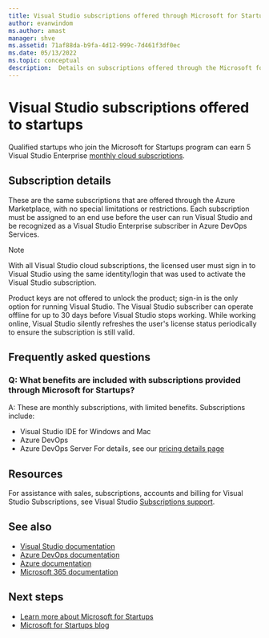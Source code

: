 ```yaml
---
title: Visual Studio subscriptions offered through Microsoft for Startups | Microsoft Docs
author: evanwindom
ms.author: amast
manager: shve
ms.assetid: 71af88da-b9fa-4d12-999c-7d461f3df0ec
ms.date: 05/13/2022
ms.topic: conceptual
description:  Details on subscriptions offered through the Microsoft for Startups program.
---
```


# Visual Studio subscriptions offered to startups

Qualified startups who join the Microsoft for Startups program can earn 5 Visual Studio Enterprise [monthly cloud subscriptions](https://visualstudio.microsoft.com/vs/pricing-details/). 

## Subscription details 

These are the same subscriptions that are offered through the Azure Marketplace, with no special limitations or restrictions. Each subscription must be assigned to an end use before the user can run Visual Studio and be recognized as a Visual Studio Enterprise subscriber in Azure DevOps Services.


> [!Note]
> With all Visual Studio cloud subscriptions, the licensed user must sign in to Visual Studio using the same identity/login that was used to activate the Visual Studio subscription.

Product keys are not offered to unlock the product; sign-in is the only option for running Visual Studio. The Visual Studio subscriber can operate offline for up to 30 days before Visual Studio stops working. While working online, Visual Studio silently refreshes the user's license status periodically to ensure the subscription is still valid.

## Frequently asked questions

### Q: What benefits are included with subscriptions provided through Microsoft for Startups?

A:  These are monthly subscriptions, with limited benefits.  Subscriptions include:
+ Visual Studio IDE for Windows and Mac
+ Azure DevOps 
+ Azure DevOps Server 
For details, see our [pricing details page](https://visualstudio.microsoft.com/vs/pricing-details/)

## Resources

For assistance with sales, subscriptions, accounts and billing for Visual Studio Subscriptions, see Visual Studio [Subscriptions support](https://aka.ms/vssubscriberhelp).

## See also

- [Visual Studio documentation](/visualstudio/)
- [Azure DevOps documentation](/azure/devops/)
- [Azure documentation](/azure/)
- [Microsoft 365 documentation](/microsoft-365/)

## Next steps

- [Learn more about Microsoft for Startups](https://startups.microsoft.com)
- [Microsoft for Startups blog](https://startups.microsoft.com/Blog?search=Microsoft%20for%20Startups)